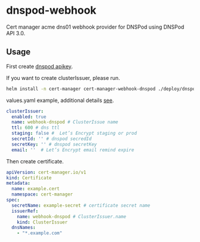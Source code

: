 # dnspod-webhook

Cert manager acme dns01 webhook provider for DNSPod using DNSPod API 3.0.

## Usage

First create [dnspod apikey](https://console.dnspod.cn/account/token/apikey).

If you want to create clusterIssuer, please run.

```bash
helm install -n cert-manager cert-manager-webhook-dnspod ./deploy/dnspod-webhook -f values.yaml
```

values.yaml example, additional details [see](./deploy/dnspod-webhook/values.yaml).

```yaml
clusterIssuer:
  enabled: true
  name: webhook-dnspod # ClusterIssue name
  ttl: 600 # dns ttl
  staging: false #  Let’s Encrypt staging or prod
  secretId: '' # dnspod secredId
  secretKey: '' # dnspod secretKey
  email: ''  # Let’s Encrypt email remind expire
```

Then create certificate.

```yaml
apiVersion: cert-manager.io/v1
kind: Certificate
metadata:
  name: example.cert
  namespace: cert-manager
spec:
  secretName: example-secret # certificate secret name
  issuerRef:
    name: webhook-dnspod # ClusterIssuer.name
    kind: ClusterIssuer
  dnsNames:
    - "*.example.com"
```
